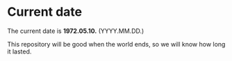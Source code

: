 # Current date

The current date is **1972.05.10.** (YYYY.MM.DD.)

This repository will be good when the world ends, so we will know how long it lasted.